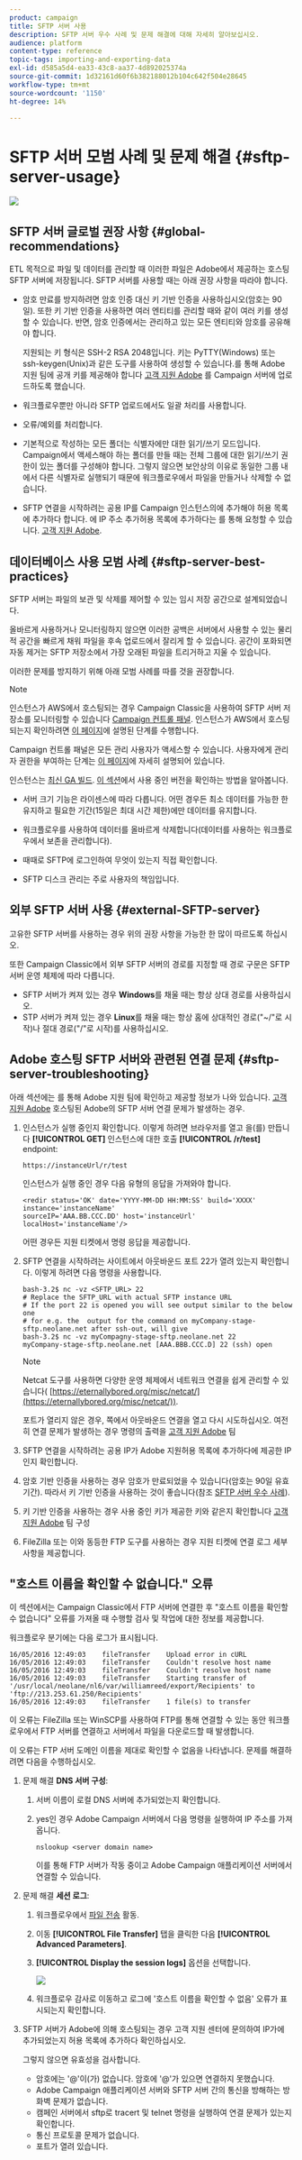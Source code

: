 ```yaml
---
product: campaign
title: SFTP 서버 사용
description: SFTP 서버 우수 사례 및 문제 해결에 대해 자세히 알아보십시오.
audience: platform
content-type: reference
topic-tags: importing-and-exporting-data
exl-id: d585a5d4-ea33-43c8-aa37-4d892025374a
source-git-commit: 1d32161d60f6b382188012b104c642f504e28645
workflow-type: tm+mt
source-wordcount: '1150'
ht-degree: 14%

---
```


# SFTP 서버 모범 사례 및 문제 해결 {#sftp-server-usage}

![](../../assets/common.svg)

## SFTP 서버 글로벌 권장 사항 {#global-recommendations}

ETL 목적으로 파일 및 데이터를 관리할 때 이러한 파일은 Adobe에서 제공하는 호스팅 SFTP 서버에 저장됩니다. SFTP 서버를 사용할 때는 아래 권장 사항을 따라야 합니다.

* 암호 만료를 방지하려면 암호 인증 대신 키 기반 인증을 사용하십시오(암호는 90일). 또한 키 기반 인증을 사용하면 여러 엔티티를 관리할 때와 같이 여러 키를 생성할 수 있습니다. 반면, 암호 인증에서는 관리하고 있는 모든 엔티티와 암호를 공유해야 합니다.

   지원되는 키 형식은 SSH-2 RSA 2048입니다. 키는 PyTTY(Windows) 또는 ssh-keygen(Unix)과 같은 도구를 사용하여 생성할 수 있습니다.를 통해 Adobe 지원 팀에 공개 키를 제공해야 합니다 [고객 지원 Adobe](https://helpx.adobe.com/kr/enterprise/admin-guide.html/enterprise/using/support-for-experience-cloud.ug.html) 를 Campaign 서버에 업로드하도록 했습니다.

* 워크플로우뿐만 아니라 SFTP 업로드에서도 일괄 처리를 사용합니다.

* 오류/예외를 처리합니다.

* 기본적으로 작성하는 모든 폴더는 식별자에만 대한 읽기/쓰기 모드입니다. Campaign에서 액세스해야 하는 폴더를 만들 때는 전체 그룹에 대한 읽기/쓰기 권한이 있는 폴더를 구성해야 합니다. 그렇지 않으면 보안상의 이유로 동일한 그룹 내에서 다른 식별자로 실행되기 때문에 워크플로우에서 파일을 만들거나 삭제할 수 없습니다.

* SFTP 연결을 시작하려는 공용 IP를 Campaign 인스턴스의에 추가해야 허용 목록에 추가하다 합니다. 에 IP 주소 추가허용 목록에 추가하다는 를 통해 요청할 수 있습니다. [고객 지원 Adobe](https://helpx.adobe.com/enterprise/admin-guide.html/enterprise/using/support-for-experience-cloud.ug.html).

## 데이터베이스 사용 모범 사례 {#sftp-server-best-practices}

SFTP 서버는 파일의 보관 및 삭제를 제어할 수 있는 임시 저장 공간으로 설계되었습니다.

올바르게 사용하거나 모니터링하지 않으면 이러한 공백은 서버에서 사용할 수 있는 물리적 공간을 빠르게 채워 파일을 후속 업로드에서 잘리게 할 수 있습니다. 공간이 포화되면 자동 제거는 SFTP 저장소에서 가장 오래된 파일을 트리거하고 지울 수 있습니다.

이러한 문제를 방지하기 위해 아래 모범 사례를 따를 것을 권장합니다.

>[!NOTE]
>
>인스턴스가 AWS에서 호스팅되는 경우 Campaign Classic을 사용하여 SFTP 서버 저장소를 모니터링할 수 있습니다 [Campaign 컨트롤 패널](https://experienceleague.adobe.com/docs/control-panel/using/sftp-management/sftp-storage-management.html). 인스턴스가 AWS에서 호스팅되는지 확인하려면 [이 페이지](https://experienceleague.adobe.com/docs/control-panel/using/faq.html)에 설명된 단계를 수행합니다.
>
>Campaign 컨트롤 패널은 모든 관리 사용자가 액세스할 수 있습니다. 사용자에게 관리자 권한을 부여하는 단계는 [이 페이지](https://experienceleague.adobe.com/docs/control-panel/using/discover-control-panel/managing-permissions.html?lang=ko#discover-control-panel)에 자세히 설명되어 있습니다.
>
>인스턴스는 [최신 GA 빌드](../../rn/using/rn-overview.md). [이 섹션](../../platform/using/launching-adobe-campaign.md#getting-your-campaign-version)에서 사용 중인 버전을 확인하는 방법을 알아봅니다.

* 서버 크기 기능은 라이센스에 따라 다릅니다. 어떤 경우든 최소 데이터를 가능한 한 유지하고 필요한 기간(15일은 최대 시간 제한)에만 데이터를 유지합니다.

* 워크플로우를 사용하여 데이터를 올바르게 삭제합니다(데이터를 사용하는 워크플로우에서 보존을 관리합니다).

* 때때로 SFTP에 로그인하여 무엇이 있는지 직접 확인합니다.

* SFTP 디스크 관리는 주로 사용자의 책임입니다.

## 외부 SFTP 서버 사용 {#external-SFTP-server}

고유한 SFTP 서버를 사용하는 경우 위의 권장 사항을 가능한 한 많이 따르도록 하십시오.

또한 Campaign Classic에서 외부 SFTP 서버의 경로를 지정할 때 경로 구문은 SFTP 서버 운영 체제에 따라 다릅니다.

* SFTP 서버가 켜져 있는 경우 **Windows**&#x200B;를 채울 때는 항상 상대 경로를 사용하십시오.
* STP 서버가 켜져 있는 경우 **Linux**&#x200B;를 채울 때는 항상 홈에 상대적인 경로(&quot;~/&quot;로 시작)나 절대 경로(&quot;/&quot;로 시작)를 사용하십시오.

## Adobe 호스팅 SFTP 서버와 관련된 연결 문제 {#sftp-server-troubleshooting}

아래 섹션에는 를 통해 Adobe 지원 팀에 확인하고 제공할 정보가 나와 있습니다. [고객 지원 Adobe](https://helpx.adobe.com/enterprise/admin-guide.html/enterprise/using/support-for-experience-cloud.ug.html) 호스팅된 Adobe의 SFTP 서버 연결 문제가 발생하는 경우.

1. 인스턴스가 실행 중인지 확인합니다. 이렇게 하려면 브라우저를 열고 을(를) 만듭니다 **[!UICONTROL GET]** 인스턴스에 대한 호출 **[!UICONTROL /r/test]** endpoint:

   ```
   https://instanceUrl/r/test
   ```

   인스턴스가 실행 중인 경우 다음 유형의 응답을 가져와야 합니다.

   ```
   <redir status='OK' date='YYYY-MM-DD HH:MM:SS' build='XXXX' instance='instanceName'
   sourceIP='AAA.BB.CCC.DD' host='instanceUrl' localHost='instanceName'/>
   ```

   어떤 경우든 지원 티켓에서 명령 응답을 제공합니다.

1. SFTP 연결을 시작하려는 사이트에서 아웃바운드 포트 22가 열려 있는지 확인합니다. 이렇게 하려면 다음 명령을 사용합니다.

   ```
   bash-3.2$ nc -vz <SFTP_URL> 22
   # Replace the SFTP_URL with actual SFTP instance URL
   # If the port 22 is opened you will see output similar to the below one
   # for e.g. the  output for the command on myCompany-stage-sftp.neolane.net after ssh-out, will give
   bash-3.2$ nc -vz myCompagny-stage-sftp.neolane.net 22
   myCompany-stage-sftp.neolane.net [AAA.BBB.CCC.D] 22 (ssh) open
   ```

   >[!NOTE]
   >
   >Netcat 도구를 사용하면 다양한 운영 체제에서 네트워크 연결을 쉽게 관리할 수 있습니다( [https://eternallybored.org/misc/netcat/](https://eternallybored.org/misc/netcat/)).

   포트가 열리지 않은 경우, 쪽에서 아웃바운드 연결을 열고 다시 시도하십시오. 여전히 연결 문제가 발생하는 경우 명령의 출력을 [고객 지원 Adobe](https://helpx.adobe.com/enterprise/admin-guide.html/enterprise/using/support-for-experience-cloud.ug.html) 팀

1. SFTP 연결을 시작하려는 공용 IP가 Adobe 지원허용 목록에 추가하다에 제공한 IP인지 확인합니다.
1. 암호 기반 인증을 사용하는 경우 암호가 만료되었을 수 있습니다(암호는 90일 유효 기간). 따라서 키 기반 인증을 사용하는 것이 좋습니다(참조 [SFTP 서버 우수 사례](#sftp-server-best-practices)).
1. 키 기반 인증을 사용하는 경우 사용 중인 키가 제공한 키와 같은지 확인합니다 [고객 지원 Adobe](https://helpx.adobe.com/enterprise/admin-guide.html/enterprise/using/support-for-experience-cloud.ug.html) 팀 구성
1. FileZilla 또는 이와 동등한 FTP 도구를 사용하는 경우 지원 티켓에 연결 로그 세부 사항을 제공합니다.

## &quot;호스트 이름을 확인할 수 없습니다.&quot; 오류

이 섹션에서는 Campaign Classic에서 FTP 서버에 연결한 후 &quot;호스트 이름을 확인할 수 없습니다&quot; 오류를 가져올 때 수행할 검사 및 작업에 대한 정보를 제공합니다.

워크플로우 분기에는 다음 로그가 표시됩니다.

```
16/05/2016 12:49:03    fileTransfer    Upload error in cURL
16/05/2016 12:49:03    fileTransfer    Couldn't resolve host name
16/05/2016 12:49:03    fileTransfer    Couldn't resolve host name
16/05/2016 12:49:03    fileTransfer    Starting transfer of '/usr/local/neolane/nl6/var/williamreed/export/Recipients' to 'ftp://213.253.61.250/Recipients'
16/05/2016 12:49:03    fileTransfer    1 file(s) to transfer
```

이 오류는 FileZilla 또는 WinSCP를 사용하여 FTP를 통해 연결할 수 있는 동안 워크플로우에서 FTP 서버를 연결하고 서버에서 파일을 다운로드할 때 발생합니다.

이 오류는 FTP 서버 도메인 이름을 제대로 확인할 수 없음을 나타냅니다. 문제를 해결하려면 다음을 수행하십시오.

1. 문제 해결 **DNS 서버 구성**:

   1. 서버 이름이 로컬 DNS 서버에 추가되었는지 확인합니다.
   1. yes인 경우 Adobe Campaign 서버에서 다음 명령을 실행하여 IP 주소를 가져옵니다.

      `nslookup <server domain name>`

      이를 통해 FTP 서버가 작동 중이고 Adobe Campaign 애플리케이션 서버에서 연결할 수 있습니다.

1. 문제 해결 **세션 로그**:

   1. 워크플로우에서 [파일 전송](../../workflow/using/file-transfer.md) 활동.
   1. 이동 **[!UICONTROL File Transfer]** 탭을 클릭한 다음 **[!UICONTROL Advanced Parameters]**.
   1. **[!UICONTROL Display the session logs]** 옵션을 선택합니다.

      ![](assets/sftp-error-display-logs.png)

   1. 워크플로우 감사로 이동하고 로그에 &#39;호스트 이름을 확인할 수 없음&#39; 오류가 표시되는지 확인합니다.

1. SFTP 서버가 Adobe에 의해 호스팅되는 경우 고객 지원 센터에 문의하여 IP가에 추가되었는지 허용 목록에 추가하다 확인하십시오.

   그렇지 않으면 유효성을 검사합니다.

   * 암호에는 &#39;@&#39;이(가) 없습니다. 암호에 &#39;@&#39;가 있으면 연결하지 못했습니다.
   * Adobe Campaign 애플리케이션 서버와 SFTP 서버 간의 통신을 방해하는 방화벽 문제가 없습니다.
   * 캠페인 서버에서 sftp로 tracert 및 telnet 명령을 실행하여 연결 문제가 있는지 확인합니다.
   * 통신 프로토콜 문제가 없습니다.
   * 포트가 열려 있습니다.
